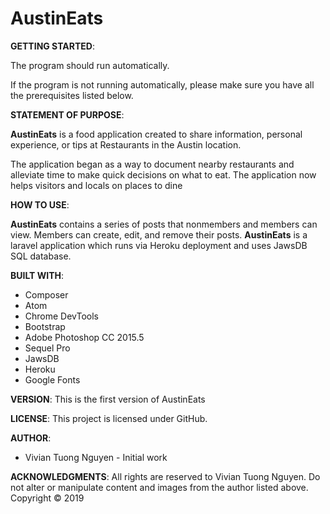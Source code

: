 # AustinEats
**GETTING STARTED**:

The program should run automatically.

If the program is not running automatically, please make sure you have all the prerequisites listed below.

**STATEMENT OF PURPOSE**:

<strong>AustinEats</strong> is a food application created to share information, personal experience, or tips at Restaurants in the Austin location.

The application began as a way to document nearby restaurants  and alleviate time to make quick decisions on what to eat. The application now helps visitors and locals on places to dine

**HOW TO USE**:

<strong>AustinEats</strong> contains a series of posts that nonmembers and members can view. Members can create, edit, and remove their posts.
  <strong>AustinEats</strong> is a laravel application which runs via Heroku deployment and uses JawsDB SQL database.

  **BUILT WITH**:
- Composer
- Atom
- Chrome DevTools
- Bootstrap
- Adobe Photoshop CC 2015.5
- Sequel Pro
- JawsDB
- Heroku
- Google Fonts

**VERSION**:
This is the first version of AustinEats

**LICENSE**:
This project is licensed under GitHub.

**AUTHOR**:
- Vivian Tuong Nguyen - Initial work



**ACKNOWLEDGMENTS**:
All rights are reserved to Vivian Tuong Nguyen. Do not alter or manipulate content and images from the author listed above.
Copyright   :copyright: 2019
